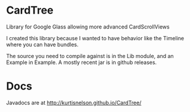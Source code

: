 CardTree
========

Library for Google Glass allowing more advanced CardScrollViews

I created this library because I wanted to have behavior like the Timeline where you can have bundles.

The source you need to compile against is in the Lib module, and an Example in Example. A mostly recent jar is in github releases.

Docs
====
Javadocs are at http://kurtisnelson.github.io/CardTree/
